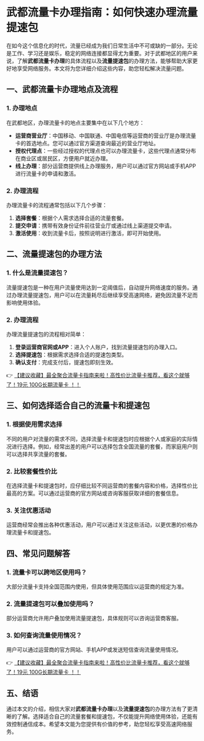 # 武都流量卡办理指南：如何快速办理流量提速包

在如今这个信息化的时代，流量已经成为我们日常生活中不可或缺的一部分。无论是工作、学习还是娱乐，稳定的网络连接都显得尤为重要。对于武都地区的用户来说，了解**武都流量卡办理**的具体流程以及**流量提速包**的办理方法，能够帮助大家更好地享受网络服务。本文将为您详细介绍这些内容，助您轻松解决流量问题。

## 一、武都流量卡办理地点及流程

### 1. 办理地点
在武都地区，办理流量卡的地点主要集中在以下几个地方：
- **运营商营业厅**：中国移动、中国联通、中国电信等运营商的营业厅是办理流量卡的首选地点。您可以通过官方渠道查询最近的营业厅地址。
- **授权代理点**：一些经过授权的代理点也可以办理流量卡，这些代理点通常分布在商业区或居民区，方便用户就近办理。
- **线上办理**：部分运营商提供线上办理服务，用户可以通过官方网站或手机APP进行流量卡的申请和激活。

### 2. 办理流程
办理流量卡的流程通常包括以下几个步骤：
1. **选择套餐**：根据个人需求选择合适的流量套餐。
2. **提交申请**：携带有效身份证件前往营业厅或通过线上渠道提交申请。
3. **激活使用**：收到流量卡后，按照说明进行激活，即可开始使用。

## 二、流量提速包的办理方法

### 1. 什么是流量提速包？
流量提速包是一种在用户流量使用达到一定阈值后，自动提升网络速度的服务。通过办理流量提速包，用户可以在流量耗尽后继续享受高速网络，避免因流量不足而影响使用体验。

### 2. 办理流程
办理流量提速包的流程相对简单：
1. **登录运营商官网或APP**：进入个人账户，找到流量提速包的办理入口。
2. **选择提速包**：根据需求选择合适的提速包类型。
3. **确认支付**：完成支付后，提速包即刻生效。

👉 [【建议收藏】最全聚合流量卡指南来啦！高性价比流量卡推荐，看这个就够了！19元 100G长期流量卡 ！！](https://bit.ly/Liuliangka)

## 三、如何选择适合自己的流量卡和提速包

### 1. 根据使用需求选择
不同的用户对流量的需求不同，选择流量卡和提速包时应根据个人或家庭的实际情况进行选择。例如，经常出差的用户可以选择包含全国流量的套餐，而家庭用户则可以选择共享流量的套餐。

### 2. 比较套餐性价比
在选择流量卡和提速包时，应仔细比较不同运营商的套餐内容和价格，选择性价比最高的方案。可以通过运营商的官方网站或咨询客服获取详细的套餐信息。

### 3. 关注优惠活动
运营商经常会推出各种优惠活动，用户可以通过关注这些活动，以更优惠的价格办理流量卡和提速包。

## 四、常见问题解答

### 1. 流量卡可以跨地区使用吗？
大部分流量卡支持全国范围内使用，但具体使用范围应以运营商的规定为准。

### 2. 流量提速包可以叠加使用吗？
部分运营商允许用户叠加使用流量提速包，具体规则可以咨询运营商客服。

### 3. 如何查询流量使用情况？
用户可以通过运营商的官方网站、手机APP或发送短信查询流量使用情况。

👉 [【建议收藏】最全聚合流量卡指南来啦！高性价比流量卡推荐，看这个就够了！19元 100G长期流量卡 ！！](https://bit.ly/Liuliangka)

## 五、结语

通过本文的介绍，相信大家对**武都流量卡办理**以及**流量提速包**的办理方法有了更清晰的了解。选择适合自己的流量套餐和提速包，不仅能提升网络使用体验，还能有效控制通信成本。希望本文能为您提供有价值的参考，助您轻松享受高速网络服务。